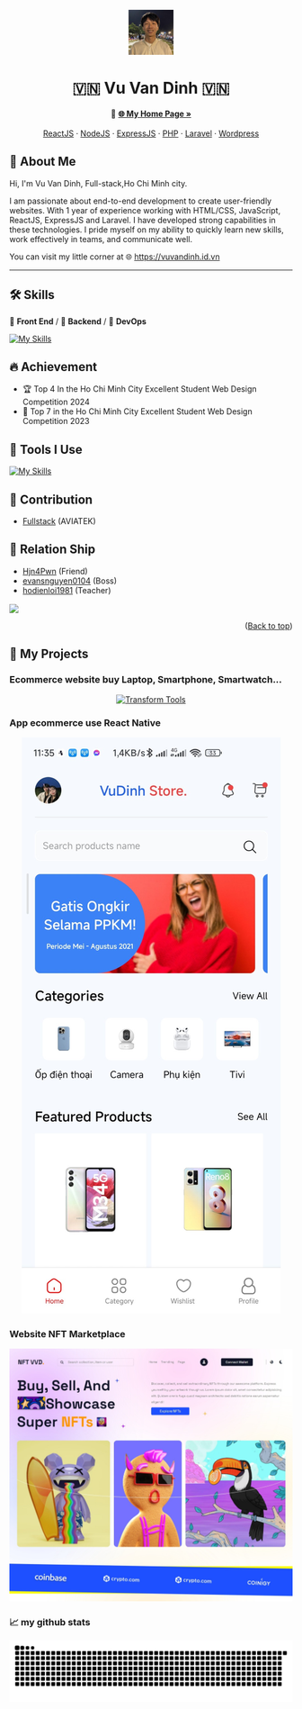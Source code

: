 <div id="top"></div>

<!-- PROJECT LOGO -->
<br />
<div align="center">
  <a href="https://github.com/vuvandinh123">
    <img src="images/logo.jpg"  alt="Logo" width="80" height="80">
  </a>

  <h1 align="center">🇻🇳 Vu Van Dinh 🇻🇳</h1>
  <p align="center">
    
  📌 
    <a href="https://vuvandinh.id.vn/"><strong> 🌐 My Home Page »</strong></a>
    <br />
    <br />
    <a href="https://vuvandinh.id.vn/">ReactJS</a>
    ·
    <a href="https://vuvandinh.id.vn/">NodeJS</a>
    ·
    <a href="https://vuvandinh.id.vn/">ExpressJS</a>
    ·
    <a href="https://vuvandinh.id.vn/">PHP</a>
    ·
    <a href="https://vuvandinh.id.vn/">Laravel</a>
     ·
    <a href="https://vuvandinh.id.vn/">Wordpress</a>
  </p>
</div>

## 👱 About Me

Hi, I'm Vu Van Dinh, Full-stack,Ho Chi Minh city.

I am passionate about end-to-end development to create user-friendly websites. With 1 year of experience working with HTML/CSS, JavaScript, ReactJS, ExpressJS and Laravel. I have developed strong capabilities in these technologies. I pride myself on my ability to quickly learn new skills, work effectively in teams, and communicate well.

You can visit my little corner at 🌐 <https://vuvandinh.id.vn> 

****

## 🛠 Skills
🥪 **Front End** / 🥗 **Backend** / 🍊 **DevOps**

[![My Skills](https://skillicons.dev/icons?i=nodejs,php,laravel,wordpress,react,next,express,tailwindcss,redux,bootstrap,html,css,js,jquery,ts,scss,electron)](https://vuvandinh.id.vn)

## 🔥 Achievement

- 🏆 Top 4 In the Ho Chi Minh City Excellent Student Web Design Competition 2024
- 🏅 Top 7 in the Ho Chi Minh City Excellent Student Web Design Competition 2023

## 🔨 Tools I Use
[![My Skills](https://skillicons.dev/icons?i=mysql,docker,nginx,git,npm,pnpm,yarn,vite,vitest,webpack,babel,github,githubactions,figma,aws,gcp,cloudflare,vercel,netlify,heroku,vscode,gitlab)](https://vuvandinh.id.vn)

## ️🎯 Contribution

- [Fullstack](https://aviatek.com.vn/) (AVIATEK)

## 🙌 Relation Ship

- [Hjn4Pwn](https://github.com/Hjn4Pwn) (Friend)
- [evansnguyen0104](https://github.com/evansnguyen0104) (Boss)
- [hodienloi1981](https://github.com/hodienloi1981) (Teacher)

<a href="https://github.com/vuvandinh123">
    <picture>
        <source media="(prefers-color-scheme: dark)" srcset="https://github-readme-activity-graph.vercel.app/graph?username=vuvandinh123&theme=github-dark&area=true&hide_border=true&custom_title=Past%20Months%20Activity&color=ffffff&bg_color=0e1116">
        <img align="center" src="https://github-readme-activity-graph.vercel.app/graph?username=vuvandinh123&theme=github-light&area=true&hide_border=true&custom_title=Past%20Months%20Activity">
    </picture>
</a>
<p align="right">(<a href="#top">Back to top</a>)</p>

## 📁 My Projects

### Ecommerce website buy Laptop, Smartphone, Smartwatch...

<p style="text-align:center">
  <a href="#">
    <img src="https://firebasestorage.googleapis.com/v0/b/my-cv-67615.appspot.com/o/project3%2Fprj36.jpeg?alt=media&token=e20ba4ff-3109-4d5d-9053-74fa978d869f" alt="Transform Tools">
  </a>
</p>

### App ecommerce use React Native

<p style="text-align:center">
  <a href="#">
    <img src="./images/thum.jpeg" alt="Code Beautifier">
  </a>
</p>

### Website NFT Marketplace

<p style="text-align:center">
  <a href="https://vuvandinh123.github.io/react_web_nft/">
    <img src="./images/project3.jpeg" alt="Vietnamese Lunar Calendar">
  </a>
</p>


### 📈 my github stats

<div align="center">
    <a href="https://github.com/vuvandinh123">
        <img src="https://github.com/Zaid-maker/Zaid-maker/blob/output/github-snake-dark.svg" alt="snake" />
    </a>
</div>
